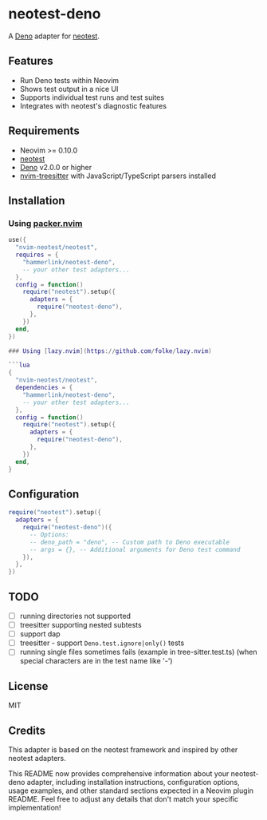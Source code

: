 # neotest-deno

A [Deno](https://deno.land/) adapter for [neotest](https://github.com/nvim-neotest/neotest).

## Features

- Run Deno tests within Neovim
- Shows test output in a nice UI
- Supports individual test runs and test suites
- Integrates with neotest's diagnostic features

## Requirements

- Neovim >= 0.10.0
- [neotest](https://github.com/nvim-neotest/neotest)
- [Deno](https://deno.land/) v2.0.0 or higher
- [nvim-treesitter](https://github.com/nvim-treesitter/nvim-treesitter) with JavaScript/TypeScript parsers installed

## Installation

### Using [packer.nvim](https://github.com/wbthomason/packer.nvim)

```lua
use({
  "nvim-neotest/neotest",
  requires = {
    "hammerlink/neotest-deno",
    -- your other test adapters...
  },
  config = function()
    require("neotest").setup({
      adapters = {
        require("neotest-deno"),
      },
    })
  end,
})

### Using [lazy.nvim](https://github.com/folke/lazy.nvim)

```lua
{
  "nvim-neotest/neotest",
  dependencies = {
    "hammerlink/neotest-deno",
    -- your other test adapters...
  },
  config = function()
    require("neotest").setup({
      adapters = {
        require("neotest-deno"),
      },
    })
  end,
}
```

## Configuration

```lua
require("neotest").setup({
  adapters = {
    require("neotest-deno")({
      -- Options:
      -- deno_path = "deno", -- Custom path to Deno executable
      -- args = {}, -- Additional arguments for Deno test command
    }),
  },
})
```

## TODO
- [ ] running directories not supported
- [ ] treesitter supporting nested subtests
- [ ] support dap
- [ ] treesitter - support `Deno.test.ignore|only()` tests
- [ ] running single files sometimes fails (example in tree-sitter.test.ts) (when special characters are in the test name like '-')

## License

MIT

## Credits

This adapter is based on the neotest framework and inspired by other neotest adapters.

This README now provides comprehensive information about your neotest-deno adapter, including installation instructions, configuration options, usage examples, and other standard sections expected in a Neovim plugin README. Feel free to adjust any details that don't match your specific implementation!
